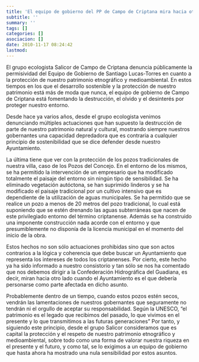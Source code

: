 ```yaml
---
title: 'El equipo de gobierno del PP de Campo de Criptana mira hacia otro lado mientras se degrada el patrimonio cultural, etnográfico y medioambiental del municipio '
subtitle: ''
summary: ''
tags: []
categories: []
asociacion: []
date: 2010-11-17 08:24:42
lastmod:
---
```


El grupo ecologista Salicor de Campo de Criptana denuncia públicamente la permisividad del Equipo de Gobierno de Santiago Lucas-Torres en cuanto a la protección de nuestro patrimonio etnográfico y medioambiental. En estos tiempos en los que el desarrollo sostenible y la protección de nuestro patrimonio está más de moda que nunca, el equipo de gobierno de Campo de Criptana está fomentando la destrucción, el olvido y el desinterés  por proteger nuestro entorno.

Desde hace ya varios años, desde el grupo ecologista venimos denunciando múltiples actuaciones que han supuesto la destrucción de parte de nuestro patrimonio natural y cultural, mostrando siempre nuestros gobernantes una capacidad depredadora que es contraria a cualquier principio de sostenibilidad que se dice defender desde nuestro Ayuntamiento.

La última tiene que ver con la protección de los pozos tradicionales de nuestra villa, caso de los Pozos del Concejo. En el entorno de los mismos, se ha permitido la intervención de un empresario que ha modificado totalmente el paisaje del entorno sin ningún tipo de sensibilidad. Se ha eliminado vegetación autóctona, se han suprimido linderos y se ha modificado el paisaje tradicional por un cultivo intensivo que es dependiente de la utilización de aguas municipales. 
Se ha permitido que se realice un pozo a menos de 20 metros del pozo tradicional, lo cual está suponiendo que se estén drenando las aguas subterráneas que nacen de este privilegiado entorno del término criptanense. Además se ha construido una imponente construcción nada acorde con el entorno y que presumiblemente no disponía de la licencia municipal en el momento del inicio de la obra.

Estos hechos no son sólo actuaciones prohibidas sino que son actos contrarios a la lógica y coherencia que debe buscar un Ayuntamiento que representa los intereses de todos los criptanenses. Por cierto, este hecho ya ha sido informado a nuestro consistorio y tan sólo se nos ha comentado que nos debemos dirigir a la Confederación Hidrográfica del Guadiana, es decir, miran hacia otro lado cuando el Ayuntamiento es el que debería personarse como parte afectada en dicho asunto.

Probablemente dentro de un tiempo, cuando estos pozos estén secos, vendrán las lamentaciones de nuestros gobernantes que seguramente no tendrán ni el orgullo de aceptar su responsabilidad.
Según la UNESCO, “el patrimonio es el legado que recibimos del pasado, lo que vivimos en el presente y lo que transmitimos a las futuras generaciones” Por tanto, y siguiendo este principio, desde el grupo Salicor consideramos que es capital la protección y el respeto de nuestro patrimonio etnográfico y medioambiental, sobre todo como una forma de valorar nuestra riqueza en el presente y el futuro, y como tal, se lo exigimos a un equipo de gobierno que hasta ahora ha mostrado una nula sensibilidad por estos asuntos.

